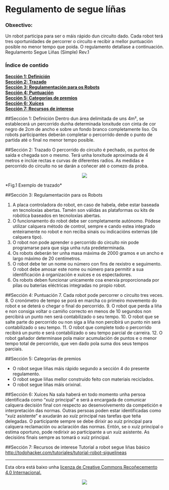 # Regulamento de segue líñas

### Obxectivo: 
Un robot participa para ser o máis rápido dun circuíto dado. Cada robot terá tres oportunidades de percorrer o circuíto e recibir a mellor puntuación posible no menor tempo que poida.
O regulamento detallase a continuación.
Regulamento Segue Liñas (Simple) Rev.1
### Índice de contido
**[Sección 1: Definición](#sección-1-definición)**  
**[Sección 2: Trazado](#sección-2-trazado)**  
**[Sección 3: Regulamentación para os Robots](#sección-3-regulamentación-para-os-robots)**  
**[Sección 4: Puntuación](#sección-4-puntuación)**  
**[Sección 5: Categorías de premios](#sección-5-categorías-de-premios)**  
**[Sección 6: Xuíces](#sección-6-xuíces)**  
**[Sección 7: Recursos de interese](#sección-7-recursos-de-interese)**  

##Sección 1: Definición
Dentro dun área delimitada de uns 4m², se establecerá un percorrido dunha determinada lonxitude con cinta de cor negro de 2cm de ancho e sobre un fondo branco completamente liso. Os robots participantes deberán completar o percorrido dende o punto de partida até o final no menor tempo posible.

##Sección 2: Trazado
O percorrido do circuíto é pechado, os puntos de saída e chegada son o mesmo. Terá unha lonxitude aproximada de 4 metros e inclúe rectas e curvas de diferentes radios.
As medidas e percorrido do circuíto no se darán a coñecer até o comezo da proba.
<p align="center">
<img src="https://raw.githubusercontent.com/brico-labs/Regulamentos/gh-pages/img/linefollower_track.jpg">
</p>
*Fig.1 Exemplo de trazado*

##Sección 3: Regulamentación para os Robots
 1. A placa controladora do robot, en caso de habela, debe estar baseada en tecnoloxías abertas. Tamén son válidas as plataformas ou kits de robótica baseados en tecnoloxías abertas.
 2. O funcionamento do robot debe ser completamente autónomo. Pódese utilizar
calquera método de control, sempre e cando estea integrado enteiramente no robot e non reciba sinais ou indicacións externas (de calquera tipo).
 3. O robot non pode aprender o percorrido do circuíto nin pode programarse para que siga unha ruta predeterminada.
 4. Os robots deberán ter unha masa máxima de 2000 gramos e un ancho e largo máximo de 20 centímetros.
 5. O robot debe ter un nome ou número con fins de rexistro e seguimento. O robot debe amosar este nome ou número para permitir a sua identificación á organización e xuíces e os espectadores.
 6. Os robots deben funcionar unicamente coa enerxía proporcionada por pilas ou baterías eléctricas integradas no propio robot.
 
##Sección 4: Puntuación
 7. Cada robot pode percorrer o circuíto tres veces.
 8. O cronómetro de tempo se porá en marcha co primeiro movemento do robot e se
deterá o chegar o final do percorrido.
 9. O robot que perda a liña e non consiga voltar o camiño correcto en menos de 10
segundos non percibirá un punto nen será contabilizado o seu tempo.
 10. O robot que se salte parte do percorrido ou non siga a liña non percibirá un punto nin será contabilizado o seu tempo.
 11. O robot que complete todo o percorrido recibirá un punto e será contabilizado o seu tempo parcial de carreira.
 12. O robot gañador determinase pola maior acumulación de puntos e o menor tempo total de percorrido, que ven dado pola suma dos seus tempos parciais.
 
##Sección 5: Categorías de premios
 - O robot segue liñas máis rápido segundo a sección 4 do presente regulamento.
 - O robot segue liñas mellor construído feito con materiais reciclados.
 - O robot segue liñas máis orixinal.
 
##Sección 6: Xuíces
Na sala haberá en todo momento unha persoa identificada como “xuíz principal” e será a encargada de comunicar calquera decisión final con respecto ao desenvolvemento da competición e interpretación das normas.
Outras persoas poden estar identificadas como “xuíz asistente” e axudarán ao xuíz principal nas tarefas que teña delegadas.
O participante sempre se debe dirixir ao xuíz principal para calquera reclamación ou
aclaración das normas. Entón, se o xuíz principal o estima oportuno, pode redirixir ao
participante a un xuíz asistente.
As decisións finais sempre as tomará o xuíz principal.

##Sección 7: Recursos de interese
Tutorial a robot segue liñas básico http://todohacker.com/tutoriales/tutorial-robot-siguelineas

---
Esta obra está baixo unha <a rel="license" href="http://creativecommons.org/licenses/by/4.0/">licenza de Creative Commons Recoñecemento 4.0 Internacional.</a>
<p align="center">
<img src="https://i.creativecommons.org/l/by/4.0/88x31.png">
</p>
